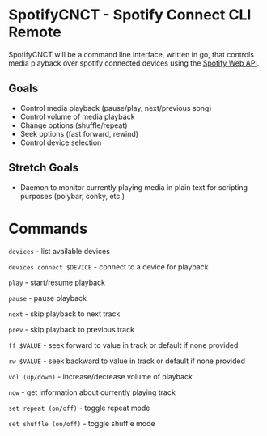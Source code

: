 # SpotifyCNCT - Spotify Connect CLI Remote

SpotifyCNCT will be a command line interface, written in go, that controls media playback over spotify connected devices using the [Spotify Web API](https://api.spotify.com). 

## Goals

- Control media playback (pause/play, next/previous song)
- Control volume of media playback
- Change options (shuffle/repeat)
- Seek options (fast forward, rewind)
- Control device selection

## Stretch Goals

- Daemon to monitor currently playing media in plain text for scripting purposes (polybar, conky, etc.)

# Commands

`devices` - list available devices

`devices connect $DEVICE` - connect to a device for playback


`play` - start/resume playback
 
`pause` - pause playback

`next` - skip playback to next track

`prev` - skip playback to previous track

`ff $VALUE` - seek forward to value in track or default if none provided

`rw $VALUE` - seek backward to value in track or default if none provided

`vol (up/down)` - increase/decrease volume of playback

`now` - get information about currently playing track

`set repeat (on/off)` - toggle repeat mode

`set shuffle (on/off)` - toggle shuffle mode



